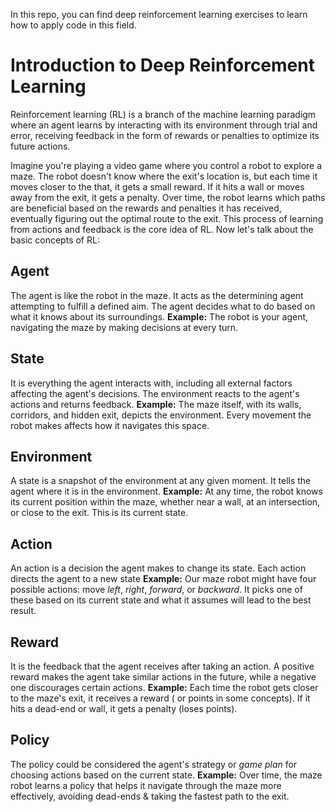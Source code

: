 In this repo, you can find deep reinforcement learning exercises to learn how to apply code in this field.

# Introduction to Deep Reinforcement Learning #
Reinforcement learning (RL) is a branch of the machine learning paradigm where an agent learns by interacting with its environment through trial and error, receiving feedback in the form of rewards or penalties to optimize its future actions.

Imagine you're playing a video game where you control a robot to explore a maze. The robot doesn't know where the  exit's location is, but each time it moves closer to the that, it gets a small reward. If it hits a wall or moves away from the exit, it gets a penalty. Over time, the robot learns which paths are beneficial based on the rewards and penalties it has received, eventually figuring out the optimal route to the exit. This process of learning from actions and feedback is the core idea of RL. Now let's talk about the basic concepts of RL:

 ## Agent ##
The agent is like the robot in the maze. It acts as the determining agent attempting to fulfill a defined aim. The agent decides what to do based on what it knows about its surroundings.
__Example:__ The robot is your agent, navigating the maze by making decisions at every turn.

## State ##
It is everything the agent interacts with, including all external factors affecting the agent's decisions. The environment reacts to the agent's actions and returns feedback.
__Example:__ The maze itself, with its walls, corridors, and hidden exit, depicts the environment. Every movement the robot makes affects how it navigates this space.

## Environment ##
A state is a snapshot of the environment at any given moment. It tells the agent where it is in the environment.
__Example:__ At any time, the robot knows its current position within the maze, whether near a wall, at an intersection, or close to the exit. This is its current state.

## Action ##
An action is a decision the agent makes to change its state. Each action directs the agent to a new state
__Example:__ Our maze robot might have four possible actions: move _left_, _right_, _forward_, or _backward_. It picks one of these based on its current state and what it assumes will lead to the best result.

## Reward ##
It is the feedback that the agent receives after taking an action. A positive reward makes the agent take similar actions in the future, while a negative one discourages certain actions.
__Example:__ Each time the robot gets closer to the maze's exit, it receives a reward ( or points in some concepts). If it hits a dead-end or wall, it gets a penalty (loses points).

## Policy ##
The policy could be considered the agent's strategy or _game plan_ for choosing actions based on the current state.
__Example:__ Over time, the maze robot learns a policy that helps it navigate through the maze more effectively, avoiding dead-ends & taking the fastest path to the exit.

